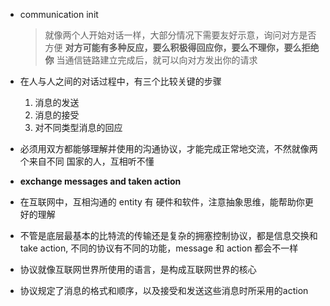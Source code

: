 - communication init

  > 就像两个人开始对话一样，大部分情况下需要友好示意，询问对方是否方便
  > **对方可能有多种反应，要么积极得回应你，要么不理你，要么拒绝你**
  > 当通信链路建立完成后，就可以向对方发出你的请求

- 在人与人之间的对话过程中，有三个比较关键的步骤

  1. 消息的发送
  2. 消息的接受
  3. 对不同类型消息的回应

- 必须用双方都能够理解并使用的沟通协议，才能完成正常地交流，不然就像两个来自不同
  国家的人，互相听不懂

- **exchange messages and taken action**

- 在互联网中，互相沟通的 entity 有 硬件和软件，注意抽象思维，能帮助你更好的理解

- 不管是底层最基本的比特流的传输还是复杂的拥塞控制协议，都是信息交换和 take action,
  不同的协议有不同的功能，message 和 action 都会不一样

- 协议就像互联网世界所使用的语言，是构成互联网世界的核心

- 协议规定了消息的格式和顺序，以及接受和发送这些消息时所采用的action

